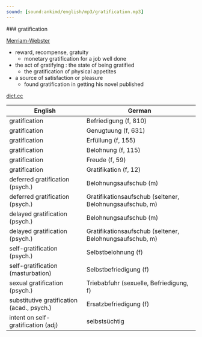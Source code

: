 ```yaml
---
sound: [sound:ankimd/english/mp3/gratification.mp3]
---
```


\### gratification

[Merriam-Webster](https://www.merriam-webster.com/dictionary/gratification)

- reward, recompense, gratuity
    - monetary gratification for a job well done
- the act of gratifying : the state of being gratified
    - the gratification of physical appetites
- a source of satisfaction or pleasure
    - found gratification in getting his novel published

[dict.cc](https://www.dict.cc/gratification)

| English        | German       |
| -------------- | ------------ |
| gratification | Befriedigung (f, 810) |
| gratification | Genugtuung (f, 631) |
| gratification | Erfüllung (f, 155) |
| gratification | Belohnung (f, 115) |
| gratification | Freude (f, 59) |
| gratification | Gratifikation (f, 12) |
| deferred gratification (psych.) | Belohnungsaufschub (m) |
| deferred gratification (psych.) | Gratifikationsaufschub (seltener, Belohnungsaufschub, m) |
| delayed gratification (psych.) | Belohnungsaufschub (m) |
| delayed gratification (psych.) | Gratifikationsaufschub (seltener, Belohnungsaufschub, m) |
| self-gratification (psych.) | Selbstbelohnung (f) |
| self-gratification (masturbation) | Selbstbefriedigung (f) |
| sexual gratification (psych.) | Triebabfuhr (sexuelle, Befriedigung, f) |
| substitutive gratification (acad., psych.) | Ersatzbefriedigung (f) |
| intent on self-gratification (adj) | selbstsüchtig |

